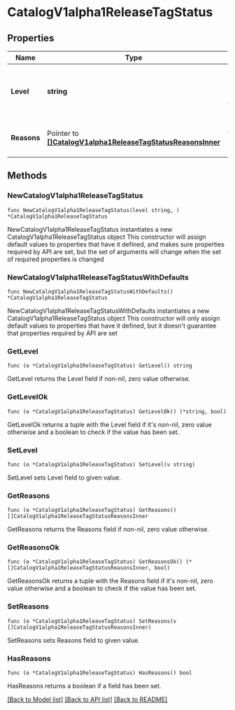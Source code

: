 # CatalogV1alpha1ReleaseTagStatus

## Properties

Name | Type | Description | Notes
------------ | ------------- | ------------- | -------------
**Level** | **string** | The current status level, indicating progress towards consistency. | 
**Reasons** | Pointer to [**[]CatalogV1alpha1ReleaseTagStatusReasonsInner**](CatalogV1alpha1ReleaseTagStatusReasonsInner.md) | Reasons for the generated status. | [optional] 

## Methods

### NewCatalogV1alpha1ReleaseTagStatus

`func NewCatalogV1alpha1ReleaseTagStatus(level string, ) *CatalogV1alpha1ReleaseTagStatus`

NewCatalogV1alpha1ReleaseTagStatus instantiates a new CatalogV1alpha1ReleaseTagStatus object
This constructor will assign default values to properties that have it defined,
and makes sure properties required by API are set, but the set of arguments
will change when the set of required properties is changed

### NewCatalogV1alpha1ReleaseTagStatusWithDefaults

`func NewCatalogV1alpha1ReleaseTagStatusWithDefaults() *CatalogV1alpha1ReleaseTagStatus`

NewCatalogV1alpha1ReleaseTagStatusWithDefaults instantiates a new CatalogV1alpha1ReleaseTagStatus object
This constructor will only assign default values to properties that have it defined,
but it doesn't guarantee that properties required by API are set

### GetLevel

`func (o *CatalogV1alpha1ReleaseTagStatus) GetLevel() string`

GetLevel returns the Level field if non-nil, zero value otherwise.

### GetLevelOk

`func (o *CatalogV1alpha1ReleaseTagStatus) GetLevelOk() (*string, bool)`

GetLevelOk returns a tuple with the Level field if it's non-nil, zero value otherwise
and a boolean to check if the value has been set.

### SetLevel

`func (o *CatalogV1alpha1ReleaseTagStatus) SetLevel(v string)`

SetLevel sets Level field to given value.


### GetReasons

`func (o *CatalogV1alpha1ReleaseTagStatus) GetReasons() []CatalogV1alpha1ReleaseTagStatusReasonsInner`

GetReasons returns the Reasons field if non-nil, zero value otherwise.

### GetReasonsOk

`func (o *CatalogV1alpha1ReleaseTagStatus) GetReasonsOk() (*[]CatalogV1alpha1ReleaseTagStatusReasonsInner, bool)`

GetReasonsOk returns a tuple with the Reasons field if it's non-nil, zero value otherwise
and a boolean to check if the value has been set.

### SetReasons

`func (o *CatalogV1alpha1ReleaseTagStatus) SetReasons(v []CatalogV1alpha1ReleaseTagStatusReasonsInner)`

SetReasons sets Reasons field to given value.

### HasReasons

`func (o *CatalogV1alpha1ReleaseTagStatus) HasReasons() bool`

HasReasons returns a boolean if a field has been set.


[[Back to Model list]](../README.md#documentation-for-models) [[Back to API list]](../README.md#documentation-for-api-endpoints) [[Back to README]](../README.md)


